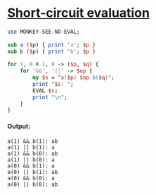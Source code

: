 [1]: https://rosettacode.org/wiki/Short-circuit_evaluation

# [Short-circuit evaluation][1]

```perl
use MONKEY-SEE-NO-EVAL;
 
sub a ($p) { print 'a'; $p }
sub b ($p) { print 'b'; $p }
 
for 1, 0 X 1, 0 -> ($p, $q) {
    for '&&', '||' -> $op {
        my $s = "a($p) $op b($q)";
        print "$s: ";
        EVAL $s;
        print "\n";
    }
}
```

#### Output:
```
a(1) && b(1): ab
a(1) || b(1): a
a(1) && b(0): ab
a(1) || b(0): a
a(0) && b(1): a
a(0) || b(1): ab
a(0) && b(0): a
a(0) || b(0): ab
```